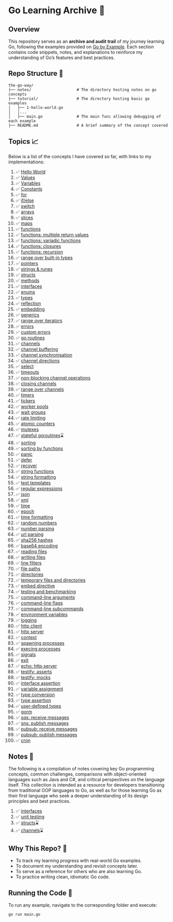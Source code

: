 # Go Learning Archive 📜

## Overview

This repository serves as an **archive and audit trail** of my journey learning Go, following the examples provided on [Go by Example](https://gobyexample.com/). Each section contains code snippets, notes, and explanations to reinforce my understanding of Go’s features and best practices.

## Repo Structure 🌳

```
the-go-way/
├── notes/                    # The directory hosting notes on go concepts
├── tutorial/                 # The directory hosting basic go examples
│   ├── 1-hello-world.go
│   │...
│   ├── main.go               # The main func allowing debugging of each example
├── README.md                 # A brief summary of the concept covered
```

## Topics 📈

Below is a list of the concepts I have covered so far, with links to my implementations:

1. ✅ [Hello World](tutorial/001-hello-world.go/)
1. ✅ [Values](tutorial/002-values.go/)
1. ✅ [Variables](tutorial/003-variables.go/)
1. ✅ [Constants](tutorial/004-constants.go/)
1. ✅ [for](tutorial/005-for.go/)
1. ✅ [if/else](tutorial/006-if-else.go/)
1. ✅ [switch](tutorial/007-switch.go/)
1. ✅ [arrays](tutorial/008-arrays.go/)
1. ✅ [slices](tutorial/009-slices.go/)
1. ✅ [maps](tutorial/010-maps.go/)
1. ✅ [functions](tutorial/011-functions.go/)
1. ✅ [functions: multiple return values](tutorial/012-multiple-return-values.go/)
1. ✅ [functions: variadic functions](tutorial/013-variadic-functions.go/)
1. ✅ [functions: closures](tutorial/014-closures.go/)
1. ✅ [functions: recursion](tutorial/015-recursion.go/)
1. ✅ [range over built-in types](tutorial/016-range-over-built-in-types.go/)
1. ✅ [pointers](tutorial/017-pointers.go/)
1. ✅ [strings & runes](tutorial/018-strings-and-runes.go/)
1. ✅ [structs](tutorial/019-structs.go/)
1. ✅ [methods](tutorial/020-methods.go/)
1. ✅ [interfaces](tutorial/021-interfaces.go/)
1. ✅ [enums](tutorial/022-enums.go/)
1. ✅ [types](tutorial/023-types.go/)
1. ✅ [reflection](tutorial/024-reflection.go/)
1. ✅ [embedding](tutorial/025-embedding.go/)
1. ✅ [generics](tutorial/026-generics.go/)
1. ✅ [range over iterators](tutorial/027-range-over-iterators.go/)
1. ✅ [errors](tutorial/028-errors.go/)
1. ✅ [custom errors](tutorial/029-custom-errors.go/)
1. ✅ [go routines](tutorial/030-go-routines.go/)
1. ✅ [channels](tutorial/031-channels.go/)
1. ✅ [channel buffering](tutorial/032-channel-buffering.go/)
1. ✅ [channel synchronisation](tutorial/033-channel-synchronization.go/)
1. ✅ [channel directions](tutorial/034-channel-directions.go/)
1. ✅ [select](tutorial/035-select.go/)
1. ✅ [timeouts](tutorial/036-timeouts.go/)
1. ✅ [non-blocking channel operations](tutorial/037-non-blocking-channel-operations.go/)
1. ✅ [closing channels](tutorial/038-closing-channels.go/)
1. ✅ [range over channels](tutorial/039-range-over-channels.go/)
1. ✅ [timers](tutorial/040-timers.go/)
1. ✅ [tickers](tutorial/041-tickers.go/)
1. ✅ [worker pools](tutorial/042-worker-pools.go/)
1. ✅ [wait groups](tutorial/043-wait-groups.go/)
1. ✅ [rate limiting](tutorial/044-rate-limiting.go/)
1. ✅ [atomic counters](tutorial/045-atomic-counters.go/)
1. ✅ [mutexes](tutorial/046-mutexes.go/)
1. ✅ [stateful goroutines](tutorial/047-stateful-goroutines.go/)⌛
1. ✅ [sorting](tutorial/048-sorting.go/)
1. ✅ [sorting by functions](tutorial/049-sorting-by-functions.go/)
1. ✅ [panic](tutorial/050-panic.go/)
1. ✅ [defer](tutorial/051-defer.go/)
1. ✅ [recover](tutorial/052-recover.go/)
1. ✅ [string functions](tutorial/053-string-functions.go/)
1. ✅ [string formatting](tutorial/054-string-formatting.go/)
1. ✅ [text templates](tutorial/055-text-templates.go/)
1. ✅ [regular expressions](tutorial/056-regular-expressions.go/)
1. ✅ [json](tutorial/057-json.go/)
1. ✅ [xml](tutorial/058-xml.go/)
1. ✅ [time](tutorial/059-time.go/)
1. ✅ [epoch](tutorial/060-epoch.go/)
1. ✅ [time formatting](tutorial/061-time-formatting.go/)
1. ✅ [random numbers](tutorial/062-random-numbers.go/)
1. ✅ [number parsing](tutorial/063-number-parsing.go/)
1. ✅ [url parsing](tutorial/064-url-parsing.go/)
1. ✅ [sha256 hashes](tutorial/065-sha256-hashes.go/)
1. ✅ [base64 encoding](tutorial/066-base64-encoding.go/)
1. ✅ [reading files](tutorial/067-reading-files.go/)
1. ✅ [writing files](tutorial/068-writing-files.go/)
1. ✅ [line filters](tutorial/069-line-filters.go/)
1. ✅ [file paths](tutorial/070-file-paths.go/)
1. ✅ [directories](tutorial/071-directories.go/)
1. ✅ [temporary files and directories](tutorial/072-temporary-files-and-directories.go/)
1. ✅ [embed directive](tutorial/073-embed-directive.go/)
1. ✅ [testing and benchmarking](tutorial/074-testing-and-benchmarking_test.go/)
1. ✅ [command-line arguments](tutorial/075-command-line-arguments.go/)
1. ✅ [command-line flags](tutorial/076-command-line-flags.go/)
1. ✅ [command-line subcommands](tutorial/077-command-line-subcommands.go/)
1. ✅ [environment variables](tutorial/078-environment-variables.go/)
1. ✅ [logging](tutorial/079-logging.go/)
1. ✅ [http client](tutorial/080-http-client.go/)
1. ✅ [http server](tutorial/081-http-server.go/)
1. ✅ [context](tutorial/082-context.go/)
1. ✅ [spawning processes](tutorial/083-spawning-processes.go/)
1. ✅ [execing processes](tutorial/084-exec-processes.go/)
1. ✅ [signals](tutorial/085-signals.go/)
1. ✅ [exit](tutorial/086-exit.go/)
1. ✅ [echo: http server](tutorial/087-echo-http-server.go/)
1. ✅ [testify: asserts](tutorial/088-testify-asserts_test.go/)
1. ✅ [testify: mocks](tutorial/089-testify-mocks_test.go/)
1. ✅ [interface assertion](tutorial/090-interface-assertion.go/)
1. ✅ [variable assignment](tutorial/091-variable-assignment.go/)
1. ✅ [type conversion](tutorial/092-type-conversion.go/)
1. ✅ [type assertion](tutorial/093-type-assertion.go/)
1. ✅ [user-defined types](tutorial/094-user-defined-types.go/)
1. ✅ [gorm](tutorial/095-gorm.go/)
1. ✅ [sqs: receive messages](tutorial/096-sqs.go/)
1. ✅ [sns: publish messages](tutorial/097-sns.go/)
1. ✅ [pubsub: receive messages](tutorial/098-pubsub-receive.go/)
1. ✅ [pubsub: publish messages](tutorial/099-pubsub-publish.go/)
1. ✅ [cron](tutorial/100-cron.go/)

<!--
🔄 [More to Come]
_(The list will be updated as I progress.)_
-->

## Notes 📒

The following is a compilation of notes covering key Go programming concepts, common challenges, comparisons with object-oriented languages such as Java and C#, and critical perspectives on the language itself. This collection is intended as a resource for developers transitioning from traditional OOP languages to Go, as well as for those learning Go as their first language who seek a deeper understanding of its design principles and best practices.

1. ✅ [interfaces](notes/Interfaces.md/)
1. ✅ [unit testing](notes/Testing.md/)
1. ✅ [structs](notes/Structs.md/)⌛
1. ✅ [channels](notes/Channels.md/)⌛

## Why This Repo? 🤔

- To track my learning progress with real-world Go examples.
- To document my understanding and revisit concepts later.
- To serve as a reference for others who are also learning Go.
- To practice writing clean, idiomatic Go code.

## Running the Code 🏃

To run any example, navigate to the corresponding folder and execute:

```sh
go run main.go
```
